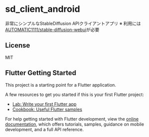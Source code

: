 # sd_client_android

非常にシンプルなStableDiffusion APIクライアントアプリ
※ 利用には [AUTOMATIC1111/stable-diffusion-webui](https://github.com/AUTOMATIC1111/stable-diffusion-webui)が必要

## License
MIT

## Flutter Getting Started

This project is a starting point for a Flutter application.

A few resources to get you started if this is your first Flutter project:

- [Lab: Write your first Flutter app](https://docs.flutter.dev/get-started/codelab)
- [Cookbook: Useful Flutter samples](https://docs.flutter.dev/cookbook)

For help getting started with Flutter development, view the
[online documentation](https://docs.flutter.dev/), which offers tutorials,
samples, guidance on mobile development, and a full API reference.
